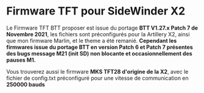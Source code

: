 <html>
  <head>
    <meta http-equiv="content-type" content="text/html; charset=windows-1252">
    <link rel="alternate stylesheet" type="text/css" href="resource://gre-resources/plaintext.css"
      title="Retour � la ligne automatique">
  </head>
  <body>
  <h1>Firmware TFT pour SideWinder X2</h1>
<p>Le Firmware TFT BTT proposer est issue du portage <b>BTT V1.27.x Patch 7 de Novembre 2021</b>, les fichiers sont préconfigurés pour la Artillery X2, ainsi que mon firmware Marlin, et le theme a été remanié.
<b>Cependant les firmwares issue du portage BTT en version Patch 6 et Patch 7 présentes des bugs message M21 (init SD) non blocante et occasionnellement des pauses M1.
</b></p>
<p>Vous trouverez aussi le firmware <b>MKS TFT28 d'origine de la X2</b>, avec le fichier de config.txt préconfiguré pour une vitesse de communication en <b>250000 bauds</b></p>
  </body>
</html>
